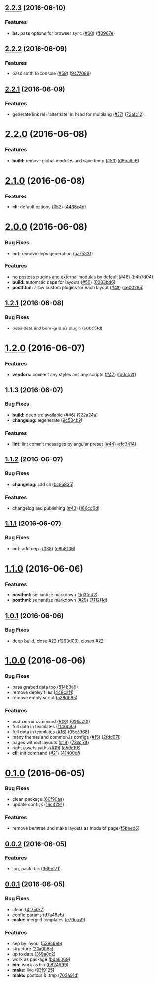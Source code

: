 <a name="2.2.3"></a>
## [2.2.3](https://github.com/awinogradov/bemark/compare/v2.2.2...v2.2.3) (2016-06-10)


### Features

* **bs:** pass options for browser sync ([#60](https://github.com/awinogradov/bemark/issues/60)) ([ff3967e](https://github.com/awinogradov/bemark/commit/ff3967e))



<a name="2.2.2"></a>
## [2.2.2](https://github.com/awinogradov/bemark/compare/v2.2.1...v2.2.2) (2016-06-09)


### Features

* pass smth to console ([#59](https://github.com/awinogradov/bemark/issues/59)) ([9477088](https://github.com/awinogradov/bemark/commit/9477088))



<a name="2.2.1"></a>
## [2.2.1](https://github.com/awinogradov/bemark/compare/v2.2.0...v2.2.1) (2016-06-09)


### Features

* generate link rel='alternate' in head for multilang ([#57](https://github.com/awinogradov/bemark/issues/57)) ([72afc12](https://github.com/awinogradov/bemark/commit/72afc12))



<a name="2.2.0"></a>
# [2.2.0](https://github.com/awinogradov/bemark/compare/v2.1.0...v2.2.0) (2016-06-08)


### Features

* **build:** remove global modules and save temp ([#53](https://github.com/awinogradov/bemark/issues/53)) ([d6ba6c6](https://github.com/awinogradov/bemark/commit/d6ba6c6))



<a name="2.1.0"></a>
# [2.1.0](https://github.com/awinogradov/bemark/compare/v2.0.0...v2.1.0) (2016-06-08)


### Features

* **cli:** default options ([#52](https://github.com/awinogradov/bemark/issues/52)) ([4438e4d](https://github.com/awinogradov/bemark/commit/4438e4d))



<a name="2.0.0"></a>
# [2.0.0](https://github.com/awinogradov/bemark/compare/v1.2.1...v2.0.0) (2016-06-08)


### Bug Fixes

* **init:** remove deps generation ([ba75331](https://github.com/awinogradov/bemark/commit/ba75331))


### Features

* no postcss plugins and external modules by default ([#48](https://github.com/awinogradov/bemark/issues/48)) ([b4b7d04](https://github.com/awinogradov/bemark/commit/b4b7d04))
* **build:** automatic deps for layouts ([#50](https://github.com/awinogradov/bemark/issues/50)) ([0083bd6](https://github.com/awinogradov/bemark/commit/0083bd6))
* **posthtml:** allow custom plugins for each layout ([#49](https://github.com/awinogradov/bemark/issues/49)) ([ce00285](https://github.com/awinogradov/bemark/commit/ce00285))



<a name="1.2.1"></a>
## [1.2.1](https://github.com/awinogradov/bemark/compare/v1.2.0...v1.2.1) (2016-06-08)


### Bug Fixes

* pass data and bem-grid as plugin ([e0bc3fd](https://github.com/awinogradov/bemark/commit/e0bc3fd))



<a name="1.2.0"></a>
# [1.2.0](https://github.com/awinogradov/bemark/compare/v1.1.3...v1.2.0) (2016-06-07)


### Features

* **vendors:** connect any styles and any scripts ([#47](https://github.com/awinogradov/bemark/issues/47)) ([fd0cb2f](https://github.com/awinogradov/bemark/commit/fd0cb2f))



<a name="1.1.3"></a>
## [1.1.3](https://github.com/awinogradov/bemark/compare/v1.1.2...v1.1.3) (2016-06-07)


### Bug Fixes

* **build:** deep src available ([#46](https://github.com/awinogradov/bemark/issues/46)) ([922a24a](https://github.com/awinogradov/bemark/commit/922a24a))
* **changelog:** regenerate ([9c534b9](https://github.com/awinogradov/bemark/commit/9c534b9))


### Features

* **lint:** lint commit messages by angular preset ([#44](https://github.com/awinogradov/bemark/issues/44)) ([afc3414](https://github.com/awinogradov/bemark/commit/afc3414))



<a name="1.1.2"></a>
## [1.1.2](https://github.com/awinogradov/bemark/compare/1.1.1...v1.1.2) (2016-06-07)


### Bug Fixes

* **changelog:** add cli ([bc8a835](https://github.com/awinogradov/bemark/commit/bc8a835))


### Features

* changelog and publishing ([#43](https://github.com/awinogradov/bemark/issues/43)) ([186cd0d](https://github.com/awinogradov/bemark/commit/186cd0d))



<a name="1.1.1"></a>
## [1.1.1](https://github.com/awinogradov/bemark/compare/1.1.0...1.1.1) (2016-06-07)


### Bug Fixes

* **init:** add deps ([#38](https://github.com/awinogradov/bemark/issues/38)) ([e8b8106](https://github.com/awinogradov/bemark/commit/e8b8106))



<a name="1.1.0"></a>
# [1.1.0](https://github.com/awinogradov/bemark/compare/1.0.1...1.1.0) (2016-06-06)


### Features

* **posthml:** semantize markdown ([dd3fdd2](https://github.com/awinogradov/bemark/commit/dd3fdd2))
* **posthml:** semantize markdown ([#29](https://github.com/awinogradov/bemark/issues/29)) ([7112f1d](https://github.com/awinogradov/bemark/commit/7112f1d))



<a name="1.0.1"></a>
## [1.0.1](https://github.com/awinogradov/bemark/compare/1.0.0...1.0.1) (2016-06-06)


### Bug Fixes

* deep build, close [#22](https://github.com/awinogradov/bemark/issues/22) ([f293d03](https://github.com/awinogradov/bemark/commit/f293d03)), closes [#22](https://github.com/awinogradov/bemark/issues/22)



<a name="1.0.0"></a>
# [1.0.0](https://github.com/awinogradov/bemark/compare/0.1.0...1.0.0) (2016-06-06)


### Bug Fixes

* pass grabed data too ([514b3a6](https://github.com/awinogradov/bemark/commit/514b3a6))
* remove deploy files ([449caf1](https://github.com/awinogradov/bemark/commit/449caf1))
* remove empty script ([a38db85](https://github.com/awinogradov/bemark/commit/a38db85))


### Features

* add server command ([#20](https://github.com/awinogradov/bemark/issues/20)) ([698c2f9](https://github.com/awinogradov/bemark/commit/698c2f9))
* full data in tepmlates ([1140b9a](https://github.com/awinogradov/bemark/commit/1140b9a))
* full data in tepmlates ([#16](https://github.com/awinogradov/bemark/issues/16)) ([05e6968](https://github.com/awinogradov/bemark/commit/05e6968))
* many themes and commonJs configs ([#15](https://github.com/awinogradov/bemark/issues/15)) ([2fdd071](https://github.com/awinogradov/bemark/commit/2fdd071))
* pages without layouts ([#18](https://github.com/awinogradov/bemark/issues/18)) ([73dc51f](https://github.com/awinogradov/bemark/commit/73dc51f))
* right assets paths ([#19](https://github.com/awinogradov/bemark/issues/19)) ([a50c1f6](https://github.com/awinogradov/bemark/commit/a50c1f6))
* **cli:** init command ([#21](https://github.com/awinogradov/bemark/issues/21)) ([41400df](https://github.com/awinogradov/bemark/commit/41400df))



<a name="0.1.0"></a>
# [0.1.0](https://github.com/awinogradov/bemark/compare/0.0.2...0.1.0) (2016-06-05)


### Bug Fixes

* clean package ([60f90aa](https://github.com/awinogradov/bemark/commit/60f90aa))
* update configs ([1ec4291](https://github.com/awinogradov/bemark/commit/1ec4291))


### Features

* remove bemtree and make layouts as mods of page ([f5beed6](https://github.com/awinogradov/bemark/commit/f5beed6))



<a name="0.0.2"></a>
## [0.0.2](https://github.com/awinogradov/bemark/compare/0.0.1...0.0.2) (2016-06-05)


### Features

* log, pack, bin ([369ef71](https://github.com/awinogradov/bemark/commit/369ef71))



<a name="0.0.1"></a>
## [0.0.1](https://github.com/awinogradov/bemark/compare/359a0c2...0.0.1) (2016-06-05)


### Bug Fixes

* clean ([4f75077](https://github.com/awinogradov/bemark/commit/4f75077))
* config params ([d7a48eb](https://github.com/awinogradov/bemark/commit/d7a48eb))
* **make:** merged templates ([e79caa9](https://github.com/awinogradov/bemark/commit/e79caa9))


### Features

* sep by layout ([539c9eb](https://github.com/awinogradov/bemark/commit/539c9eb))
* structure ([20a0b6c](https://github.com/awinogradov/bemark/commit/20a0b6c))
* up to date ([359a0c2](https://github.com/awinogradov/bemark/commit/359a0c2))
* work as package ([bda6369](https://github.com/awinogradov/bemark/commit/bda6369))
* **bin:** work as bin ([b824999](https://github.com/awinogradov/bemark/commit/b824999))
* **make:** live ([93f9125](https://github.com/awinogradov/bemark/commit/93f9125))
* **make:** postcss & .tmp ([703a91d](https://github.com/awinogradov/bemark/commit/703a91d))




